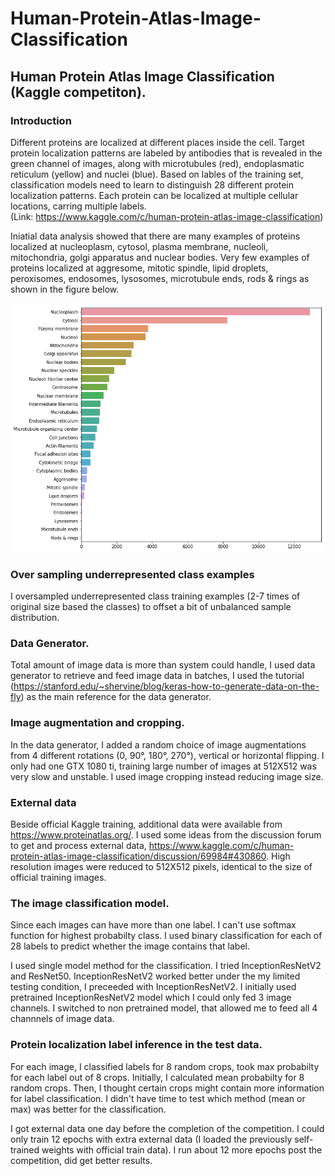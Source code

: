 # Human-Protein-Atlas-Image-Classification
## Human Protein Atlas Image Classification (Kaggle competiton).

### Introduction

  Different proteins are localized at different places inside the cell. Target protein localization patterns are labeled by antibodies that is revealed in the green channel of images, along with microtubules (red), endoplasmatic reticulum (yellow) and nuclei (blue).  Based on lables of the training set, classification models need to learn to distinguish 28 different protein localization patterns.  Each protein can be localized at multiple cellular locations, carring multiple labels.  
 (Link:  https://www.kaggle.com/c/human-protein-atlas-image-classification)
 
  Iniatial data analysis showed that there are many examples of proteins localized at nucleoplasm, cytosol, plasma membrane, nucleoli, mitochondria, golgi apparatus and nuclear bodies.  Very few examples of proteins localized at aggresome,         mitotic spindle, lipid droplets, peroxisomes, endosomes, lysosomes, microtubule ends, rods & rings as shown in the figure below. 
  
![alt text](https://github.com/Jun-depo/Human-Protein-Atlas-Image-Classification/blob/master/count1.png)

### Over sampling underrepresented class examples
I oversampled underrepresented class training examples (2-7 times of original size based the classes) to offset a bit of unbalanced sample distribution. 

### Data Generator.

Total amount of image data is more than system could handle, I used data generator to retrieve and feed image data in batches, I used the tutorial (https://stanford.edu/~shervine/blog/keras-how-to-generate-data-on-the-fly) as the main reference for the data generator.   

### Image augmentation and cropping.

In the data generator, I added a random choice of image augmentations from 4 different rotations (0, 90°, 180°, 270°), vertical or horizontal flipping. I only had one GTX 1080 ti, training large number of images at 512X512 was very slow and unstable. I used image cropping instead reducing image size. 

### External data

Beside official Kaggle training, additional data were available from https://www.proteinatlas.org/. I used some ideas from the discussion forum to get and process external data,  https://www.kaggle.com/c/human-protein-atlas-image-classification/discussion/69984#430860.  High resolution images were reduced to 512X512 pixels, identical to the size of official training images. 

### The image classification model. 

Since each images can have more than one label.  I can't use softmax function for highest probabilty class.  I used binary classification for each of 28 labels to predict whether the image contains that label.

I used single model method for the classification.  I tried InceptionResNetV2 and ResNet50. InceptionResNetV2 worked better under the my limited testing condition, I preceeded with InceptionResNetV2. I initially used pretrained InceptionResNetV2 model which I could only fed 3 image channels. I switched to non pretrained model, that allowed me to feed all 4 channnels of image data. 

### Protein localization label inference in the test data.

For each image, I classified labels for 8 random crops, took max probabilty for each label out of 8 crops. Initially, I calculated mean probabilty for 8 random crops.  Then, I thought certain crops might contain more information for label classification. I didn't have time to test which method (mean or max) was better for the classification.  

I got external data one day before the completion of the competition.  I could only train 12 epochs with extra external data (I loaded the previously self-trained weights with official train data). I run about 12 more epochs post the competition, did get better results.   

